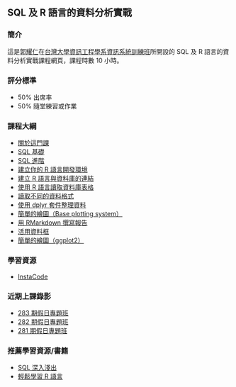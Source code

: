 ## SQL 及 R 語言的資料分析實戰

### 簡介

這是[郭耀仁](https://www.facebook.com/yaojen.kuo.1)在[台灣大學資訊工程學系資訊系統訓練班](https://www.csie.ntu.edu.tw/train/)所開設的 SQL 及 R 語言的資料分析實戰課程網頁，課程時數 10 小時。

### 評分標準

- 50% 出席率
- 50% 隨堂練習或作業

### 課程大綱

- [關於這門課](http://yaojenkuo.io/r-sql-train/chapter00.html)
- [SQL 基礎](http://yaojenkuo.io/r-sql-train/chapter01.slides.html)
- [SQL 進階](http://yaojenkuo.io/r-sql-train/chapter02.slides.html)
- [建立你的 R 語言開發環境](http://yaojenkuo.io/r_programming/ch1)
- [建立 R 語言與資料庫的連結](http://yaojenkuo.io/r-sql-train/chapter03.slides.html)
- [使用 R 語言讀取資料庫表格](http://yaojenkuo.io/r-sql-train/chapter04.slides.html)
- [讀取不同的資料格式](http://yaojenkuo.io/r_programming/ch6)
- [使用 dplyr 套件整理資料](http://yaojenkuo.io/r_programming/ch14)
- [簡單的繪圖（Base plotting system）](http://yaojenkuo.io/r_programming/ch3)
- [用 RMarkdown 撰寫報告](http://yaojenkuo.io/r_programming/ch10)
- [活用資料框](http://yaojenkuo.io/r_programming/ch7)
- [簡單的繪圖（ggplot2）](http://yaojenkuo.io/r_programming/ch5)

### 學習資源

- [InstaCode](http://instacode.live/channel/tony)

### 近期上課錄影

- [283 期假日專題班](https://www.youtube.com/playlist?list=PLEq7iw5uOtuX5pQmw0xGzsCmyIolwJGRk)
- [282 期假日專題班](https://www.youtube.com/playlist?list=PLEq7iw5uOtuUe-CQMzCK7us5_rRHgEhPe)
- [281 期假日專題班](https://www.youtube.com/playlist?list=PLEq7iw5uOtuW8Baw4NYZc6VjKBt7kySXH)

### 推薦學習資源/書籍

- [SQL 深入淺出](http://www.books.com.tw/products/0010391205)
- [輕鬆學習 R 語言](https://www.learn-r-the-easy-way.tw/)